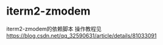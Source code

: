 # iterm2-zmodem
iterm2-zmodem的依赖脚本
操作教程见  https://blog.csdn.net/qq_32590631/article/details/81033091
